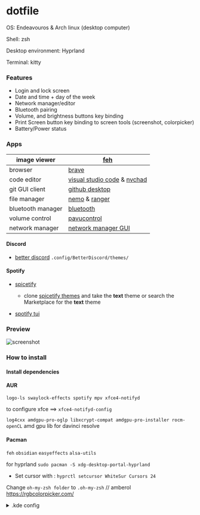 # dotfile

OS: Endeavouros & Arch linux (desktop computer)

Shell: zsh

Desktop environment: Hyprland

Terminal: kitty

### Features

- Login and lock screen
- Date and time + day of the week
- Network manager/editor
- Bluetooth pairing
- Volume, and brightness buttons key binding
- Print Screen button key binding to screen tools (screenshot, colorpicker)
- Battery/Power status

### Apps

| image viewer      | [feh](https://wiki.archlinux.org/title/feh)                                                                     |
| ----------------- | --------------------------------------------------------------------------------------------------------------- |
| browser           | [brave](https://aur.archlinux.org/packages/brave-bin)                                                           |
| code editor       | [visual studio code](https://aur.archlinux.org/packages/visual-studio-code-bin) & [nvchad](https://nvchad.com/) |
| git GUI client    | [github desktop](https://aur.archlinux.org/packages/github-desktop-bin)                                         |
| file manager      | [nemo](https://wiki.archlinux.org/title/Nemo) & [ranger](https://wiki.archlinux.org/title/ranger)               |
| bluetooth manager | [bluetooth](https://wiki.archlinux.org/title/Blueman)                                                           |
| volume control    | [pavucontrol](https://archlinux.org/packages/extra/x86_64/pavucontrol/)                                         |
| network manager   | [network manager GUI](https://archlinux.org/packages/?name=nm-connection-editor)                                |

#### Discord

- [better discord](https://aur.archlinux.org/packages/betterdiscord-installer)
  `.config/BetterDiscord/themes/`

#### Spotify

- [spicetify](https://spicetify.app/docs/advanced-usage/installation)

  - clone [spicetify themes](https://github.com/spicetify/spicetify-themes) and take the **text** theme or search the Marketplace for the **text** theme

- [spotify tui](https://github.com/Rigellute/spotify-tui)

### Preview

![screenshot](/assets/screenshot.png)

### How to install

#### Install dependencies

#### AUR

`logo-ls swaylock-effects spotify mpv xfce4-notifyd`

to configure xfce ==> `xfce4-notifyd-config`

`log4cxx amdgpu-pro-oglp libxcrypt-compat amdgpu-pro-installer rocm-openCL` amd gpu lib for davinci resolve

#### Pacman

`feh`
`obsidian`
`easyeffects`
`alsa-utils`

for hyprland
`sudo pacman -S xdg-desktop-portal-hyprland`

- Set cursor with :
  `hyprctl setcursor WhiteSur Cursors 24`

Change `oh-my-zsh folder` to `.oh-my-zsh`
// amberol
https://rgbcolorpicker.com/

<details>
<summary>.kde config</summary>

### Icons :

`/home/user/.local/share/icons/`

### Color scheme :

`/home/user/.local/share/color-schemes/`

### Black box

flatpak :
`/home/user/.var/app/com.raggesilver.BlackBox/data/blackbox/schemes/`

### Konsole

`/home/user/.local/share/konsole/`

### Gtk Application Style

`Skeuos-White-Dark`

### Sddm

`/usr/share/sddm/themes/`

for move folder use :

`mv /path/to/file/source /path/to/file/destination`

### Splash sreen :

`/home/odin/.local/share/plasma/look-and-feel/`

### Picom

`/etc/xdg/`

</details>
